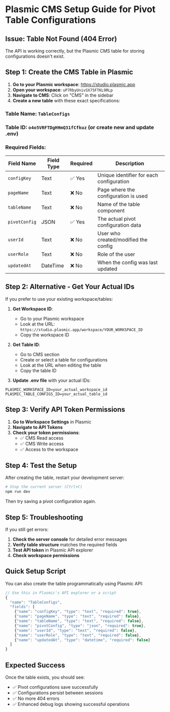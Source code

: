 # Plasmic CMS Setup Guide for Pivot Table Configurations

## Issue: Table Not Found (404 Error)
The API is working correctly, but the Plasmic CMS table for storing configurations doesn't exist.

## Step 1: Create the CMS Table in Plasmic

1. **Go to your Plasmic workspace**: https://studio.plasmic.app
2. **Open your workspace**: `uP7RbyUnivSX75FTKL9RLp`
3. **Navigate to CMS**: Click on "CMS" in the sidebar
4. **Create a new table** with these exact specifications:

### Table Name: `TableConfigs`
### Table ID: `o4o5VRFTDgHHmQ31fCfkuz` (or create new and update .env)

### Required Fields:

| Field Name | Field Type | Required | Description |
|------------|------------|----------|-------------|
| `configKey` | Text | ✅ Yes | Unique identifier for each configuration |
| `pageName` | Text | ❌ No | Page where the configuration is used |
| `tableName` | Text | ❌ No | Name of the table component |
| `pivotConfig` | JSON | ✅ Yes | The actual pivot configuration data |
| `userId` | Text | ❌ No | User who created/modified the config |
| `userRole` | Text | ❌ No | Role of the user |
| `updatedAt` | DateTime | ❌ No | When the config was last updated |

## Step 2: Alternative - Get Your Actual IDs

If you prefer to use your existing workspace/tables:

1. **Get Workspace ID**:
   - Go to your Plasmic workspace
   - Look at the URL: `https://studio.plasmic.app/workspace/YOUR_WORKSPACE_ID`
   - Copy the workspace ID

2. **Get Table ID**:
   - Go to CMS section
   - Create or select a table for configurations
   - Look at the URL when editing the table
   - Copy the table ID

3. **Update .env file** with your actual IDs:
```env
PLASMIC_WORKSPACE_ID=your_actual_workspace_id
PLASMIC_TABLE_CONFIGS_ID=your_actual_table_id
```

## Step 3: Verify API Token Permissions

1. **Go to Workspace Settings** in Plasmic
2. **Navigate to API Tokens**
3. **Check your token permissions**:
   - ✅ CMS Read access
   - ✅ CMS Write access
   - ✅ Access to the workspace

## Step 4: Test the Setup

After creating the table, restart your development server:

```bash
# Stop the current server (Ctrl+C)
npm run dev
```

Then try saving a pivot configuration again.

## Step 5: Troubleshooting

If you still get errors:

1. **Check the server console** for detailed error messages
2. **Verify table structure** matches the required fields
3. **Test API token** in Plasmic API explorer
4. **Check workspace permissions**

## Quick Setup Script

You can also create the table programmatically using Plasmic API:

```javascript
// Use this in Plasmic's API explorer or a script
{
  "name": "TableConfigs",
  "fields": [
    {"name": "configKey", "type": "text", "required": true},
    {"name": "pageName", "type": "text", "required": false},
    {"name": "tableName", "type": "text", "required": false},
    {"name": "pivotConfig", "type": "json", "required": true},
    {"name": "userId", "type": "text", "required": false},
    {"name": "userRole", "type": "text", "required": false},
    {"name": "updatedAt", "type": "datetime", "required": false}
  ]
}
```

## Expected Success

Once the table exists, you should see:
- ✅ Pivot configurations save successfully
- ✅ Configurations persist between sessions
- ✅ No more 404 errors
- ✅ Enhanced debug logs showing successful operations 
